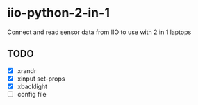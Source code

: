 # iio-python-2-in-1
Connect and read sensor data from IIO to use with 2 in 1 laptops

## TODO

- [X] xrandr
- [X] xinput set-props
- [X] xbacklight
- [ ] config file
